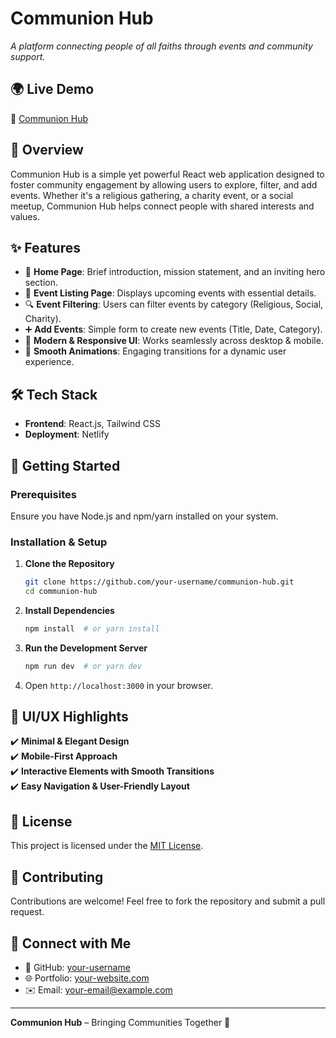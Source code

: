# Communion Hub
*A platform connecting people of all faiths through events and community support.*

## 🌍 Live Demo
🔗 [Communion Hub](https://communion-hub-shafin.netlify.app/)

## 📌 Overview
Communion Hub is a simple yet powerful React web application designed to foster community engagement by allowing users to explore, filter, and add events. Whether it's a religious gathering, a charity event, or a social meetup, Communion Hub helps connect people with shared interests and values.

## ✨ Features
- 🏡 **Home Page**: Brief introduction, mission statement, and an inviting hero section.
- 📅 **Event Listing Page**: Displays upcoming events with essential details.
- 🔍 **Event Filtering**: Users can filter events by category (Religious, Social, Charity).
- ➕ **Add Events**: Simple form to create new events (Title, Date, Category).
- 🎨 **Modern & Responsive UI**: Works seamlessly across desktop & mobile.
- 🚀 **Smooth Animations**: Engaging transitions for a dynamic user experience.
## 🛠️ Tech Stack
- **Frontend**: React.js, Tailwind CSS
- **Deployment**: Netlify

## 🚀 Getting Started
### Prerequisites
Ensure you have Node.js and npm/yarn installed on your system.

### Installation & Setup
1. **Clone the Repository**
   ```bash
   git clone https://github.com/your-username/communion-hub.git
   cd communion-hub
   ```
2. **Install Dependencies**
   ```bash
   npm install  # or yarn install
   ```
3. **Run the Development Server**
   ```bash
   npm run dev  # or yarn dev
   ```
4. Open `http://localhost:3000` in your browser.

## 🎨 UI/UX Highlights
✔️ **Minimal & Elegant Design**  
✔️ **Mobile-First Approach**  
✔️ **Interactive Elements with Smooth Transitions**  
✔️ **Easy Navigation & User-Friendly Layout**  

## 📜 License
This project is licensed under the [MIT License](LICENSE).

## 🤝 Contributing
Contributions are welcome! Feel free to fork the repository and submit a pull request.

## 🔗 Connect with Me
- 🐙 GitHub: [your-username](https://github.com/your-username)
- 🌐 Portfolio: [your-website.com](https://your-website.com)
- ✉️ Email: your-email@example.com

---
**Communion Hub** – Bringing Communities Together 🤝

